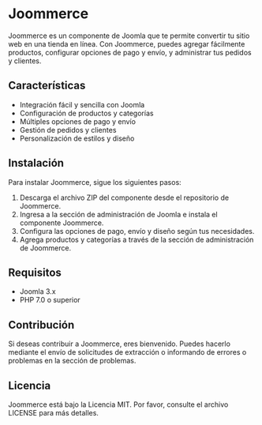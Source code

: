 # Joommerce

Joommerce es un componente de Joomla que te permite convertir tu sitio web en una tienda en línea. Con Joommerce, puedes agregar fácilmente productos, configurar opciones de pago y envío, y administrar tus pedidos y clientes.

## Características

- Integración fácil y sencilla con Joomla
- Configuración de productos y categorías
- Múltiples opciones de pago y envío
- Gestión de pedidos y clientes
- Personalización de estilos y diseño

## Instalación

Para instalar Joommerce, sigue los siguientes pasos:

1. Descarga el archivo ZIP del componente desde el repositorio de Joommerce.
2. Ingresa a la sección de administración de Joomla e instala el componente Joommerce.
3. Configura las opciones de pago, envío y diseño según tus necesidades.
4. Agrega productos y categorías a través de la sección de administración de Joommerce.

## Requisitos

- Joomla 3.x
- PHP 7.0 o superior

## Contribución

Si deseas contribuir a Joommerce, eres bienvenido. Puedes hacerlo mediante el envío de solicitudes de extracción o informando de errores o problemas en la sección de problemas.

## Licencia

Joommerce está bajo la Licencia MIT. Por favor, consulte el archivo LICENSE para más detalles.
